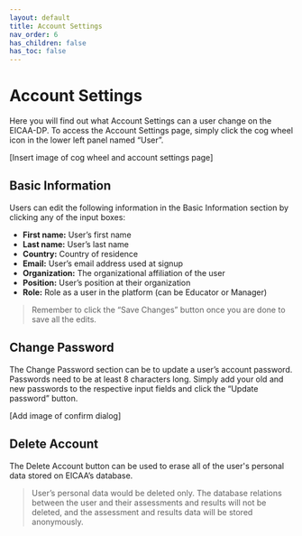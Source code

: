 ```yaml
---
layout: default
title: Account Settings
nav_order: 6
has_children: false
has_toc: false
---
```

# Account Settings

Here you will find out what Account Settings can a user change on the EICAA-DP. To access the Account Settings page, simply click the cog wheel icon in the lower left panel named “User”.

[Insert image of cog wheel and account settings page]

## Basic Information

Users can edit the following information in the Basic Information section by clicking any of the input boxes:

* **First name:** User’s first name
* **Last name:** User’s last name
* **Country:** Country of residence
* **Email:** User’s email address used at signup
* **Organization:** The organizational affiliation of the user
* **Position:** User’s position at their organization
* **Role:** Role as a user in the platform (can be Educator or Manager)

> Remember to click the “Save Changes” button once you are done to save all the edits.

## Change Password

The Change Password section can be to update a user’s account password. Passwords need to be at least 8 characters long. Simply add your old and new passwords to the respective input fields and click the “Update password” button.

[Add image of confirm dialog]

## Delete Account

The Delete Account button can be used to erase all of the user's personal data stored on EICAA’s database.

> User’s personal data would be deleted only. The database relations between the user and their  assessments and results will not be deleted, and the assessment and results data will be stored anonymously.
